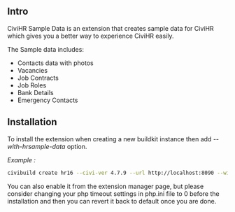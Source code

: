 ## Intro
CiviHR Sample Data is an extension that creates sample data for CiviHR which
gives you a better way to experience CiviHR easily.

The Sample data includes:
 * Contacts data with photos
 * Vacancies
 * Job Contracts
 * Job Roles
 * Bank Details
 * Emergency Contacts

## Installation

To install the extension when creating a new buildkit instance then add *--with-hrsample-data* option.

*Example :*

```bash
civibuild create hr16 --civi-ver 4.7.9 --url http://localhost:8090 --with-hrsample-data
```

You can also enable it from the extension manager page, but please consider changing your php timeout
settings in php.ini file to 0 before the installation and then you can revert it back to default
once you are done.
